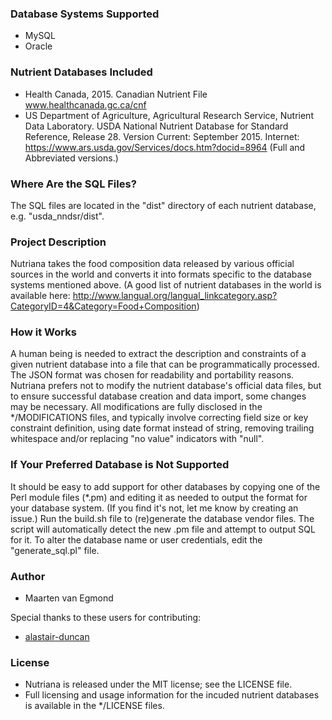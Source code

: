 ### Database Systems Supported
* MySQL
* Oracle

### Nutrient Databases Included
* Health Canada, 2015. Canadian Nutrient File
  www.healthcanada.gc.ca/cnf
* US Department of Agriculture, Agricultural Research Service, Nutrient Data Laboratory.
  USDA National Nutrient Database for Standard Reference, Release 28. Version Current:
  September 2015. Internet: https://www.ars.usda.gov/Services/docs.htm?docid=8964
  (Full and Abbreviated versions.)

### Where Are the SQL Files?
The SQL files are located in the "dist" directory of each nutrient database,
e.g. "usda_nndsr/dist".

### Project Description
Nutriana takes the food composition data released by various official sources
in the world and converts it into formats specific to the database systems
mentioned above. (A good list of nutrient databases in the world is available here:
http://www.langual.org/langual_linkcategory.asp?CategoryID=4&Category=Food+Composition)

### How it Works
A human being is needed to extract the description and constraints of a given
nutrient database into a file that can be programmatically processed.  The JSON
format was chosen for readability and portability reasons.
Nutriana prefers not to modify the nutrient database's official data files, but
to ensure successful database creation and data import, some changes may be
necessary.
All modifications are fully disclosed in the */MODIFICATIONS files, and
typically involve correcting field size or key constraint definition, using date
format instead of string, removing trailing whitespace and/or replacing "no value"
indicators with "null".

### If Your Preferred Database is Not Supported
It should be easy to add support for other databases by copying one of the Perl
module files (*.pm) and editing it as needed to output the format for your
database system.  (If you find it's not, let me know by creating an issue.)
Run the build.sh file to (re)generate the database vendor files.  The script
will automatically detect the new .pm file and attempt to output SQL for it.
To alter the database name or user credentials, edit the "generate_sql.pl" file.

### Author
* Maarten van Egmond

Special thanks to these users for contributing:
* [alastair-duncan](https://github.com/alastair-duncan)

### License
* Nutriana is released under the MIT license; see the LICENSE file.
* Full licensing and usage information for the incuded nutrient databases is
  available in the */LICENSE files.
